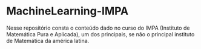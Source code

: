 # MachineLearning-IMPA
Nesse repositório consta o conteúdo dado no curso do IMPA (Instituto de Matemática Pura e Aplicada), um dos principais, se não o principal instituto de Matemática da américa latina.
